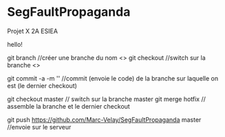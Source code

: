# SegFaultPropaganda
Projet X 2A ESIEA

hello!

git branch <nom de la branche> 		//créer une branche du nom <>
git checkout <nom de la branche>		//switch sur la branche <>

git commit -a -m '<commentaire du push>'	//commit (envoie le code) de la branche sur laquelle on est (le dernier checkout)

git checkout master					// switch sur la branche master
git merge hotfix					// assemble la branche <hotfix> et le dernier checkout

git push https://github.com/Marc-Velay/SegFaultPropaganda master //envoie sur le serveur

